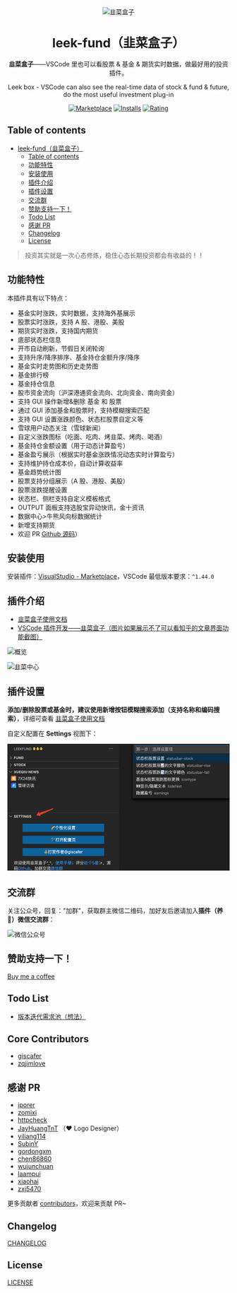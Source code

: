 <div align="center">
<img src="https://raw.sevencdn.com/LeekHub/leek-fund/master/screenshot/leek-logo.png" alt="韭菜盒子" width="256"/>

# leek-fund（韭菜盒子）

**韭菜盒子**——VSCode 里也可以看股票 & 基金 & 期货实时数据，做最好用的投资插件。

Leek box - VSCode can also see the real-time data of stock & fund & future, do the most useful investment plug-in

[![Marketplace](https://img.shields.io/visual-studio-marketplace/v/giscafer.leek-fund.svg?label=Marketplace&style=for-the-badge&logo=visual-studio-code)](https://marketplace.visualstudio.com/items?itemName=giscafer.leek-fund)
[![Installs](https://img.shields.io/visual-studio-marketplace/i/giscafer.leek-fund.svg?style=for-the-badge)](https://marketplace.visualstudio.com/items?itemName=giscafer.leek-fund)
[![Rating](https://img.shields.io/visual-studio-marketplace/stars/giscafer.leek-fund.svg?style=for-the-badge)](https://marketplace.visualstudio.com/items?itemName=giscafer.leek-fund)

</div>

## Table of contents

- [leek-fund（韭菜盒子）](#leek-fund韭菜盒子)
  - [Table of contents](#table-of-contents)
  - [功能特性](#功能特性)
  - [安装使用](#安装使用)
  - [插件介绍](#插件介绍)
  - [插件设置](#插件设置)
  - [交流群](#交流群)
  - [赞助支持一下！](#赞助支持一下)
  - [Todo List](#todo-list)
  - [感谢 PR](#感谢-pr)
  - [Changelog](#changelog)
  - [License](#license)

> 投资其实就是一次心态修炼，稳住心态长期投资都会有收益的！！

## 功能特性

本插件具有以下特点：

- 基金实时涨跌，实时数据，支持海外基展示
- 股票实时涨跌，支持 A 股、港股、美股
- 期货实时涨跌，支持国内期货
- 底部状态栏信息
- 开市自动刷新，节假日关闭轮询
- 支持升序/降序排序、基金持仓金额升序/降序
- 基金实时走势图和历史走势图
- 基金排行榜
- 基金持仓信息
- 股市资金流向（沪深港通资金流向、北向资金、南向资金）
- 支持 GUI 操作新增&删除 基金 和 股票
- 通过 GUI 添加基金和股票时，支持模糊搜索匹配
- 支持 GUI 设置涨跌颜色、状态栏股票自定义等
- 雪球用户动态关注（雪球新闻）
- 自定义涨跌图标（吃面、吃肉、烤韭菜、烤肉、喝酒）
- 基金持仓金额设置（用于动态计算盈亏）
- 基金盈亏展示（根据实时基金涨跌情况动态实时计算盈亏）
- 支持维护持仓成本价，自动计算收益率
- 基金趋势统计图
- 股票支持分组展示（A 股、港股、美股）
- 股票涨跌提醒设置
- 状态栏、侧栏支持自定义模板格式
- OUTPUT 面板支持选股宝异动快讯，金十资讯
- 数据中心>牛熊风向标数据统计
- 新增支持期货
- 欢迎 PR [Github 源码](https://github.com/LeekHub/leek-fund)）

## 安装使用

安装插件：[VisualStudio - Marketplace](https://marketplace.visualstudio.com/items?itemName=giscafer.leek-fund)，VSCode 最低版本要求：`^1.44.0`

## 插件介绍

- [韭菜盒子使用文档](https://github.com/LeekHub/leek-fund/issues/23)
- [VSCode 插件开发——韭菜盒子（图片如果展示不了可以看知乎的文章界面功能截图）](https://zhuanlan.zhihu.com/p/166683895)

<!-- https://raw.staticdn.net/ 为GitHub raw 加速地址 -->

![概览](https://raw.sevencdn.com/LeekHub/leek-fund/master/screenshot/overview.png)

![韭菜中心](https://raw.sevencdn.com/LeekHub/leek-fund/master/screenshot/leek-center.png)

## 插件设置

**添加/删除股票或基金时，建议使用新增按钮模糊搜索添加（支持名称和编码搜索）**，详细可查看 [韭菜盒子使用文档](https://github.com/LeekHub/leek-fund/issues/23)

自定义配置在 **Settings** 视图下：

![](./screenshot/settings.png)

## 交流群

关注公众号，回复："加群"，获取群主微信二维码，加好友后邀请加入**插件（养 🐥）微信交流群**：

<img width="300" alt="微信公众号" src="https://raw.sevencdn.com/LeekHub/leek-fund/master/screenshot/wechat-qr1.jpg">

## 赞助支持一下！

[Buy me a coffee](https://github.com/giscafer/buy-me-a-coffee/blob/master/README.md)

## Todo List

- [版本迭代需求池（想法）](https://github.com/LeekHub/leek-fund/projects)

## Core Contributors

- [giscafer](https://github.com/giscafer)
- [zqjimlove](https://github.com/zqjimlove)

## 感谢 PR

- [iporer](https://github.com/iporer)
- [zomixi](https://github.com/zomixi)
- [httpcheck](https://github.com/httpcheck)
- [JayHuangTnT](https://github.com/JayHuangTnT) （:heart: Logo Designer）
- [yiliang114](https://github.com/yiliang114)
- [SubinY](https://github.com/SubinY)
- [gordongxm](https://github.com/gordongxm)
- [chen86860](https://github.com/chen86860)
- [wujunchuan](https://github.com/wujunchuan)
- [laampui](https://github.com/laampui)
- [xiaohai](https://github.com/xiaohaiGitHub)
- [zxj5470](https://github.com/zxj5470)

更多贡献者 [contributors](https://github.com/LeekHub/leek-fund/graphs/contributors)，欢迎来贡献 PR~

## Changelog

[CHANGELOG](./CHANGELOG.md)

## License

[LICENSE](./LICENSE)
